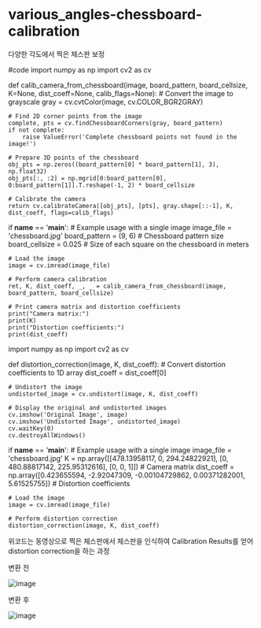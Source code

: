# various_angles-chessboard-calibration
다양한 각도에서 찍은 체스판 보정

#code 
import numpy as np
import cv2 as cv

def calib_camera_from_chessboard(image, board_pattern, board_cellsize, K=None, dist_coeff=None, calib_flags=None):
    # Convert the image to grayscale
    gray = cv.cvtColor(image, cv.COLOR_BGR2GRAY)
    
    # Find 2D corner points from the image
    complete, pts = cv.findChessboardCorners(gray, board_pattern)
    if not complete:
        raise ValueError('Complete chessboard points not found in the image!')
    
    # Prepare 3D points of the chessboard
    obj_pts = np.zeros((board_pattern[0] * board_pattern[1], 3), np.float32)
    obj_pts[:, :2] = np.mgrid[0:board_pattern[0], 0:board_pattern[1]].T.reshape(-1, 2) * board_cellsize
    
    # Calibrate the camera
    return cv.calibrateCamera([obj_pts], [pts], gray.shape[::-1], K, dist_coeff, flags=calib_flags)

if __name__ == '__main__':
    # Example usage with a single image
    image_file = 'chessboard.jpg'
    board_pattern = (9, 6)  # Chessboard pattern size
    board_cellsize = 0.025  # Size of each square on the chessboard in meters
    
    # Load the image
    image = cv.imread(image_file)
    
    # Perform camera calibration
    ret, K, dist_coeff, _, _ = calib_camera_from_chessboard(image, board_pattern, board_cellsize)
    
    # Print camera matrix and distortion coefficients
    print("Camera matrix:")
    print(K)
    print("Distortion coefficients:")
    print(dist_coeff)



import numpy as np
import cv2 as cv

def distortion_correction(image, K, dist_coeff):
    # Convert distortion coefficients to 1D array
    dist_coeff = dist_coeff[0]

    # Undistort the image
    undistorted_image = cv.undistort(image, K, dist_coeff)
    
    # Display the original and undistorted images
    cv.imshow('Original Image', image)
    cv.imshow('Undistorted Image', undistorted_image)
    cv.waitKey(0)
    cv.destroyAllWindows()

if __name__ == '__main__':
    # Example usage with a single image
    image_file = 'chessboard.jpg'
    K = np.array([[478.13958117, 0, 294.24822921],
                  [0, 480.88817142, 225.95312616],
                  [0, 0, 1]])  # Camera matrix
    dist_coeff = np.array([0.423655594, -2.92047309, -0.00104729862, 0.00371282001, 5.61525755])  # Distortion coefficients
    
    # Load the image
    image = cv.imread(image_file)
    
    # Perform distortion correction
    distortion_correction(image, K, dist_coeff)


위코드는 동영상으로 찍은 체스판에서 체스판을 인식하여
Calibration Results를 얻어 distortion correction을 하는 과정


변환 전 

![image](https://github.com/kohjun/various_angles-chessboard-calibration/assets/82298792/32780999-3685-4426-a569-c950b9d854c8)


변환 후


![image](https://github.com/kohjun/various_angles-chessboard-calibration/assets/82298792/baba5eba-79ee-47a8-936f-319ff2b931cc)
